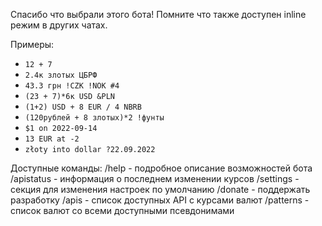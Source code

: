 Спасибо что выбрали этого бота!
Помните что также доступен inline режим в других чатах.

Примеры:
- `12 + 7`
- `2.4к злотых ЦБРФ`
- `43.3 грн !CZK !NOK #4`
- `(23 + 7)*6к USD &PLN`
- `(1+2) USD + 8 EUR / 4 NBRB`
- `(120рублей + 8 злотых)*2 !фунты`
- `$1 on 2022-09-14`
- `13 EUR at -2`
- `złoty into dollar ?22.09.2022`

Доступные команды: 
/help - подробное описание возможностей бота
/apistatus - информация о последнем изменении курсов 
/settings - секция для изменения настроек по умолчанию 
/donate - поддержать разработку 
/apis - список доступных API c курсами валют 
/patterns - список валют со всеми доступными псевдонимами
